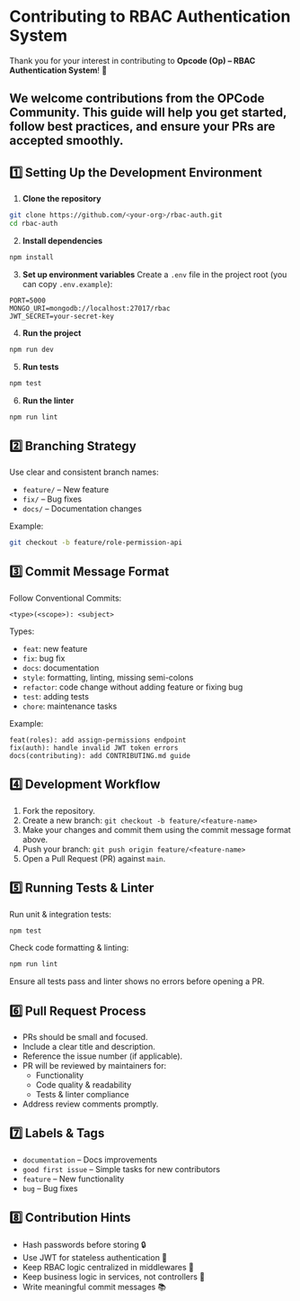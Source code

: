 # Contributing to RBAC Authentication System

Thank you for your interest in contributing to **Opcode (Op) – RBAC Authentication System**! 🚀  

We welcome contributions from the OPCode Community. This guide will help you get started, follow best practices, and ensure your PRs are accepted smoothly.
---
## 1️⃣ Setting Up the Development Environment

1. **Clone the repository**
```bash
git clone https://github.com/<your-org>/rbac-auth.git
cd rbac-auth
```

2. **Install dependencies**
```bash
npm install
```

3. **Set up environment variables**
Create a `.env` file in the project root (you can copy `.env.example`):
```
PORT=5000
MONGO_URI=mongodb://localhost:27017/rbac
JWT_SECRET=your-secret-key
```

4. **Run the project**
```bash
npm run dev
```

5. **Run tests**
```bash
npm test
```

6. **Run the linter**
```bash
npm run lint
```

## 2️⃣ Branching Strategy

Use clear and consistent branch names:
- `feature/` – New feature
- `fix/` – Bug fixes
- `docs/` – Documentation changes

Example:
```bash
git checkout -b feature/role-permission-api
```

## 3️⃣ Commit Message Format

Follow Conventional Commits:
```
<type>(<scope>): <subject>
```

Types:
- `feat`: new feature
- `fix`: bug fix
- `docs`: documentation
- `style`: formatting, linting, missing semi-colons
- `refactor`: code change without adding feature or fixing bug
- `test`: adding tests
- `chore`: maintenance tasks

Example:
```
feat(roles): add assign-permissions endpoint
fix(auth): handle invalid JWT token errors
docs(contributing): add CONTRIBUTING.md guide
```

## 4️⃣ Development Workflow

1. Fork the repository.
2. Create a new branch: `git checkout -b feature/<feature-name>`
3. Make your changes and commit them using the commit message format above.
4. Push your branch: `git push origin feature/<feature-name>`
5. Open a Pull Request (PR) against `main`.

## 5️⃣ Running Tests & Linter

Run unit & integration tests:
```bash
npm test
```

Check code formatting & linting:
```bash
npm run lint
```

Ensure all tests pass and linter shows no errors before opening a PR.

## 6️⃣ Pull Request Process

- PRs should be small and focused.
- Include a clear title and description.
- Reference the issue number (if applicable).
- PR will be reviewed by maintainers for:
  - Functionality
  - Code quality & readability
  - Tests & linter compliance
- Address review comments promptly.

## 7️⃣ Labels & Tags

- `documentation` – Docs improvements
- `good first issue` – Simple tasks for new contributors
- `feature` – New functionality
- `bug` – Bug fixes

## 8️⃣ Contribution Hints

- Hash passwords before storing 🔒
- Use JWT for stateless authentication 🔑
- Keep RBAC logic centralized in middlewares 🛂
- Keep business logic in services, not controllers 🧩
- Write meaningful commit messages 📚


